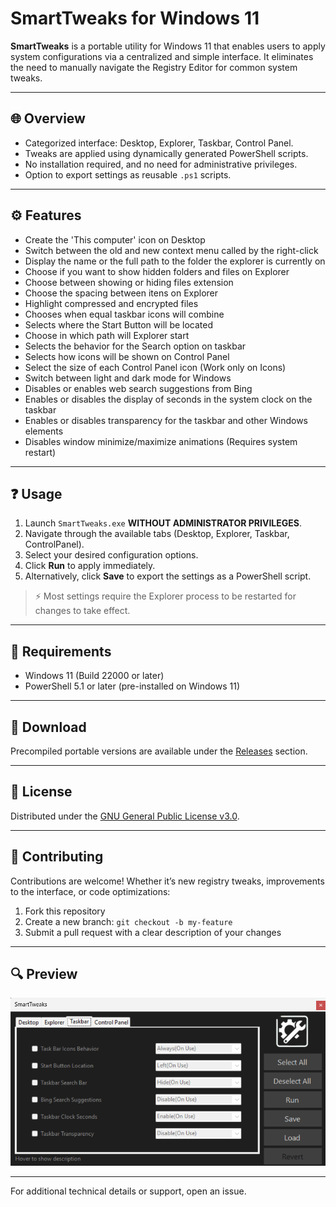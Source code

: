 # SmartTweaks for Windows 11

**SmartTweaks** is a portable utility for Windows 11 that enables users to apply  system configurations via a centralized and simple interface. It eliminates the need to manually navigate the Registry Editor for common system tweaks.

---

## 🌐 Overview

* Categorized interface: Desktop, Explorer, Taskbar, Control Panel.
* Tweaks are applied using dynamically generated PowerShell scripts.
* No installation required, and no need for administrative privileges.
* Option to export settings as reusable `.ps1` scripts.

---

## ⚙️ Features

* Create the 'This computer' icon on Desktop
* Switch between the old and new context menu called by the right-click
* Display the name or the full path to the folder the explorer is currently on
* Choose if you want to show hidden folders and files on Explorer
* Choose between showing or hiding files extension
* Choose the spacing between itens on Explorer
* Highlight compressed and encrypted files
* Chooses when equal taskbar icons will combine
* Selects where the Start Button will be located
* Choose in which path will Explorer start
* Selects the behavior for the Search option on taskbar
* Selects how icons will be shown on Control Panel
* Select the size of each Control Panel icon (Work only on Icons)
* Switch between light and dark mode for Windows
* Disables or enables web search suggestions from Bing
* Enables or disables the display of seconds in the system clock on the taskbar
* Enables or disables transparency for the taskbar and other Windows elements
* Disables window minimize/maximize animations (Requires system restart)

---

## ❓ Usage

1. Launch `SmartTweaks.exe` **WITHOUT ADMINISTRATOR PRIVILEGES**.
2. Navigate through the available tabs (Desktop, Explorer, Taskbar, ControlPanel).
3. Select your desired configuration options.
4. Click **Run** to apply immediately.
5. Alternatively, click **Save** to export the settings as a PowerShell script.

> ⚡ Most settings require the Explorer process to be restarted for changes to take effect.

---

## 🔧 Requirements

* Windows 11 (Build 22000 or later)
* PowerShell 5.1 or later (pre-installed on Windows 11)

---

## 🔗 Download

Precompiled portable versions are available under the [Releases](https://github.com/Pieri1/SmartTweaks-for-Windows-11/releases) section.

---

## 📄 License

Distributed under the [GNU General Public License v3.0](LICENSE).

---

## 🧱 Contributing

Contributions are welcome! Whether it’s new registry tweaks, improvements to the interface, or code optimizations:

1. Fork this repository
2. Create a new branch: `git checkout -b my-feature`
3. Submit a pull request with a clear description of your changes

---

## 🔍 Preview

![Taskbar tweak example](docs/program.png)

---

For additional technical details or support, open an issue.
